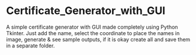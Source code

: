 # Certificate_Generator_with_GUI
A simple certificate generator with GUI made completely using Python Tkinter. Just add the name, select the coordinate to place the names in image, generate & see sample outputs, if it is okay create all and save them in a separate folder.
